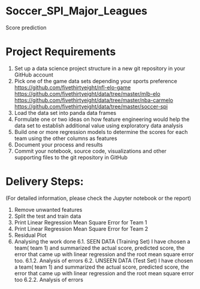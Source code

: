 # Soccer_SPI_Major_Leagues
Score prediction 

# Project Requirements
1. Set up a data science project structure in a new git repository in your GitHub account
2. Pick one of the game data sets depending your sports preference
https://github.com/fivethirtyeight/nfl-elo-game 
https://github.com/fivethirtyeight/data/tree/master/mlb-elo 
https://github.com/fivethirtyeight/data/tree/master/nba-carmelo 
https://github.com/fivethirtyeight/data/tree/master/soccer-spi 
3. Load the data set into panda data frames
4. Formulate one or two ideas on how feature engineering would help the data set to establish additional value using exploratory data analysis
5. Build one or more regression models to determine the scores for each team using the other columns as features
6. Document your process and results
7. Commit your notebook, source code, visualizations and other supporting files to the git repository in GitHub

# Delivery Steps:
(For detailed information, please check the Jupyter notebook or the report)
1. Remove unwanted features
2. Split the test and train data
3. Print Linear Regression Mean Square Error for Team 1
4. Print Linear Regression Mean Square Error for Team 2
5. Residual Plot
6. Analysing the work done
6.1. SEEN DATA (Training Set)
I have chosen a team( team 1) and summarized the actual score, predicted score, the error that came up with linear regression and the root mean square error too.
6.1.2. Analysis of errors
6.2. UNSEEN DATA (Test Set)
I have chosen a team( team 1) and summarized the actual score, predicted score, the error that came up with linear regression and the root mean square error too
6.2.2. Analysis of errors


